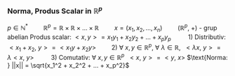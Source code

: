### Norma, Produs Scalar in $\mathbb{R}^p$
$p \in \mathbb{N}^* \hspace{1cm} \mathbb{R}^p = \mathbb{R} \times \mathbb{R} \times ... \times \mathbb{R} \hspace{1cm} x = (x_1, x_2, ..., x_n) \hspace{1cm} (\mathbb{R}^p, \ +) \text{ - grup abelian}$
$\text{Produs scalar: } <x, y> = x_1y_1 + x_2y_2 + ... + x_py_p$
$\hspace{1cm} \text{1) Distributiv: } <x_1+x_2, \ y> = <x_1y + x_2y> \hspace{1cm} \text{2) } \forall \ x,y \in \mathbb{R}^p, \ \forall \ \lambda \in \mathbb{R}, \ \ <\lambda x, \ y> = \lambda <x, \ y>$
$\hspace{1cm} \text{3) Comutativ: } \forall \ x,y \in \mathbb{R}^p \ \ <x, \ y> = <y, \ x>$
$\text{Norma: } ||x|| = \sqrt{x_1^2 + x_2^2 + ... + x_p^2}$



